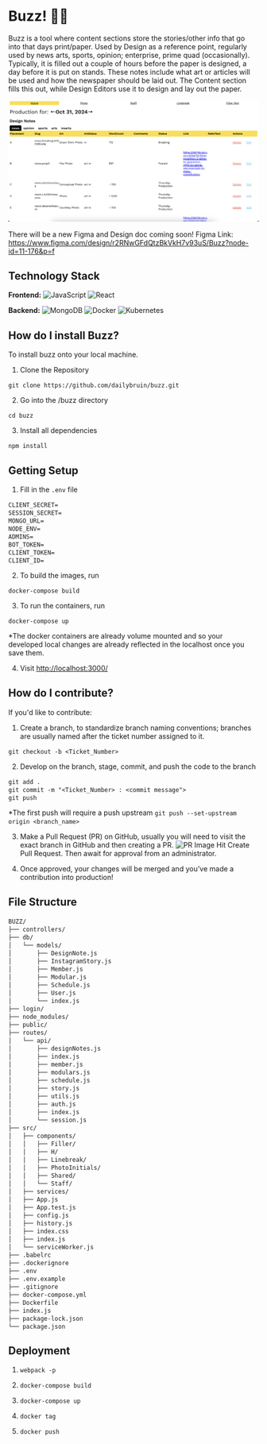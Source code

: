 # Buzz! 🐝🍯

Buzz is a tool where content sections store the stories/other info that go into that days print/paper. Used by Design as a reference point, regularly used by news arts, sports, opinion;
enterprise, prime quad (occasionally). Typically, it is filled out a couple of hours before the paper is designed, a day before it is put on stands. These notes include what art or articles will be used and how the newspaper should be laid out. The Content section fills this out, while Design Editors use it to design and lay out the paper.

![Buzz Example](./public/Buzz_Ex.png)

There will be a new Figma and Design doc coming soon!
Figma Link: https://www.figma.com/design/r2RNwGFdQtzBkVkH7v93uS/Buzz?node-id=11-176&p=f

## Technology Stack

**Frontend:**
![JavaScript](https://img.shields.io/badge/-JavaScript-F7DF1E?style=flat-square&logo=javascript&logoColor=black)
![React](https://img.shields.io/badge/-React-61DAFB?style=flat-square&logo=react&logoColor=white)


**Backend:**
![MongoDB](https://img.shields.io/badge/-MongoDB-47A248?style=flat-square&logo=mongodb&logoColor=white) 
![Docker](https://img.shields.io/badge/-Docker-2496ED?style=flat-square&logo=docker&logoColor=white) 
![Kubernetes](https://img.shields.io/badge/-Kubernetes-326CE5?style=flat-square&logo=kubernetes&logoColor=white)

## How do I install Buzz?
To install buzz onto your local machine. 
1. Clone the Repository
```
git clone https://github.com/dailybruin/buzz.git
```
2. Go into the /buzz directory
```
cd buzz
```
3. Install all dependencies
```
npm install 
```

## Getting Setup

1. Fill in the `.env` file
```
CLIENT_SECRET=
SESSION_SECRET=    
MONGO_URL=
NODE_ENV= 
ADMINS=
BOT_TOKEN=
CLIENT_TOKEN=
CLIENT_ID=
```

2. To build the images, run 
```
docker-compose build
```

3. To run the containers, run 
```
docker-compose up
```
*The docker containers are already volume mounted and so your developed local changes are already reflected in the localhost once you save them.

4. Visit [http://localhost:3000/](http://localhost:3000/)


## How do I contribute?
If you'd like to contribute:
1. Create a branch, to standardize branch naming conventions; branches are usually named after the ticket number assigned to it.
```
git checkout -b <Ticket_Number>
```
2. Develop on the branch, stage, commit, and push the code to the branch
```
git add .
git commit -m "<Ticket_Number> : <commit message">
git push
```
*The first push will require a push upstream 
```git push --set-upstream origin <branch_name>```


3. Make a Pull Request (PR) on GitHub, usually you will need to visit the exact branch in GitHub and then creating a PR. 
![PR Image](./public/PR_instructions.png)
Hit Create Pull Request. Then await for approval from an administrator.

4. Once approved, your changes will be merged and you've made a contribution into production!

## File Structure
```
BUZZ/
├── controllers/
├── db/
│   └── models/
│       ├── DesignNote.js
│       ├── InstagramStory.js
│       ├── Member.js
│       ├── Modular.js
│       ├── Schedule.js
│       ├── User.js
│       └── index.js
├── login/
├── node_modules/
├── public/
├── routes/
│   └── api/
│       ├── designNotes.js
│       ├── index.js
│       ├── member.js
│       ├── modulars.js
│       ├── schedule.js
│       ├── story.js
│       ├── utils.js
│       ├── auth.js
│       ├── index.js
│       └── session.js
├── src/
│   ├── components/
│   │   ├── Filler/
│   │   ├── H/
│   │   ├── Linebreak/
│   │   ├── PhotoInitials/
│   │   ├── Shared/
│   │   └── Staff/
│   ├── services/
│   ├── App.js
│   ├── App.test.js
│   ├── config.js
│   ├── history.js
│   ├── index.css
│   ├── index.js
│   └── serviceWorker.js
├── .babelrc
├── .dockerignore
├── .env
├── .env.example
├── .gitignore
├── docker-compose.yml
├── Dockerfile
├── index.js
├── package-lock.json
└── package.json
```

## Deployment

1. `webpack -p`

2. `docker-compose build`

3. `docker-compose up`

4. `docker tag`

5. `docker push`
